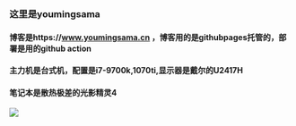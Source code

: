 ### 这里是youmingsama

#### 博客是https://www.youmingsama.cn ，博客用的是githubpages托管的，部署是用的github action

#### 主力机是台式机，配置是i7-9700k,1070ti,显示器是戴尔的U2417H

#### 笔记本是散热极差的光影精灵4

![](https://cdn.jsdelivr.net/gh/youmingsama/PicGo/season/fangzi1.jpg)
